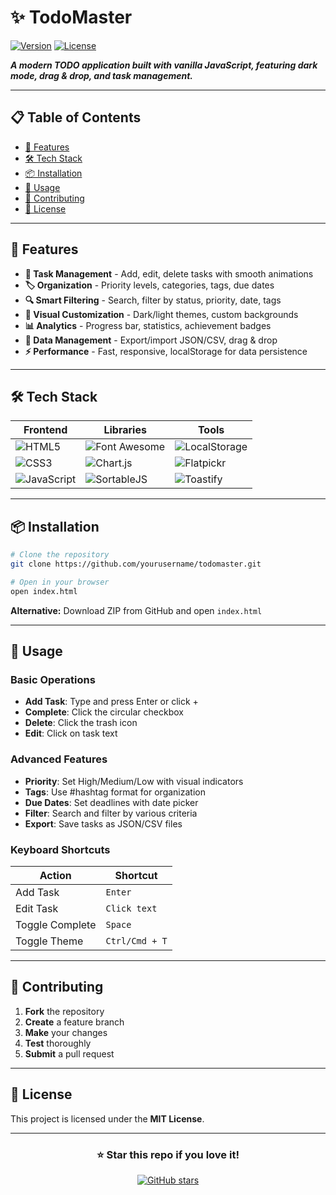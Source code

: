 # ✨ TodoMaster

[![Version](https://img.shields.io/badge/version-2.0.0-blue.svg)](https://github.com/yourusername/todomaster)
[![License](https://img.shields.io/badge/license-MIT-green.svg)](https://opensource.org/licenses/MIT)

***A modern TODO application built with vanilla JavaScript, featuring dark mode, drag & drop, and task management.***

---

## 📋 Table of Contents

- [🚀 Features](#-features)
- [🛠️ Tech Stack](#️-tech-stack)
- [📦 Installation](#-installation)
- [🤖 Usage](#-usage)
- [🌱 Contributing](#-contributing)
- [📄 License](#-license)

---

## 🚀 Features

- **📝 Task Management** - Add, edit, delete tasks with smooth animations
- **🏷️ Organization** - Priority levels, categories, tags, due dates
- **🔍 Smart Filtering** - Search, filter by status, priority, date, tags
- **🎨 Visual Customization** - Dark/light themes, custom backgrounds
- **📊 Analytics** - Progress bar, statistics, achievement badges
- **🔄 Data Management** - Export/import JSON/CSV, drag & drop
- **⚡ Performance** - Fast, responsive, localStorage for data persistence

---

## 🛠️ Tech Stack

| Frontend | Libraries | Tools |
|----------|-----------|-------|
| ![HTML5](https://img.shields.io/badge/HTML5-E34F26?style=for-the-badge&logo=html5&logoColor=white) | ![Font Awesome](https://img.shields.io/badge/Font_Awesome-339AF0?style=for-the-badge&logo=fontawesome&logoColor=white) | ![LocalStorage](https://img.shields.io/badge/LocalStorage-4285F4?style=for-the-badge&logo=google&logoColor=white) |
| ![CSS3](https://img.shields.io/badge/CSS3-1572B6?style=for-the-badge&logo=css3&logoColor=white) | ![Chart.js](https://img.shields.io/badge/Chart.js-FF6384?style=for-the-badge&logo=chart.js&logoColor=white) | ![Flatpickr](https://img.shields.io/badge/Flatpickr-000000?style=for-the-badge&logo=flatpickr&logoColor=white) |
| ![JavaScript](https://img.shields.io/badge/JavaScript-F7DF1E?style=for-the-badge&logo=javascript&logoColor=black) | ![SortableJS](https://img.shields.io/badge/SortableJS-000000?style=for-the-badge&logo=sortablejs&logoColor=white) | ![Toastify](https://img.shields.io/badge/Toastify-000000?style=for-the-badge&logo=toastify&logoColor=white) |

---

## 📦 Installation

```bash
# Clone the repository
git clone https://github.com/yourusername/todomaster.git

# Open in your browser
open index.html
```

**Alternative:** Download ZIP from GitHub and open `index.html`

---

## 🤖 Usage

### Basic Operations
- **Add Task**: Type and press Enter or click +
- **Complete**: Click the circular checkbox
- **Delete**: Click the trash icon
- **Edit**: Click on task text

### Advanced Features
- **Priority**: Set High/Medium/Low with visual indicators
- **Tags**: Use #hashtag format for organization
- **Due Dates**: Set deadlines with date picker
- **Filter**: Search and filter by various criteria
- **Export**: Save tasks as JSON/CSV files

### Keyboard Shortcuts
| Action | Shortcut |
|--------|----------|
| Add Task | `Enter` |
| Edit Task | `Click text` |
| Toggle Complete | `Space` |
| Toggle Theme | `Ctrl/Cmd + T` |

---

## 🌱 Contributing

1. **Fork** the repository
2. **Create** a feature branch
3. **Make** your changes
4. **Test** thoroughly
5. **Submit** a pull request

---

## 📄 License

This project is licensed under the **MIT License**.

---

<div align="center">

### ⭐ Star this repo if you love it!

[![GitHub stars](https://img.shields.io/github/stars/yourusername/todomaster?style=for-the-badge)](https://github.com/yourusername/todomaster/stargazers)

</div>
